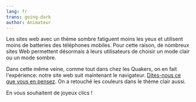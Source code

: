 ```yaml
---
lang: fr
trans: going-dark
author: Animateur
---
```

Les sites web avec un thème sombre fatiguent moins les yeux et utilisent moins de batteries des téléphones mobiles. Pour cette raison, de nombreux sites Web permettent désormais à leurs utilisateurs de choisir un mode clair ou un mode sombre.

Dans cette même veine, comme tout dans chez les Quakers, on en fait l'expérience: notre site web suit maintenant le navigateur. [Dites-nous ce que vous en pensez](/contact-fr). On a retouché les couleurs dans le thème clair aussi.

En vous souhaitent de joyeux clics !
